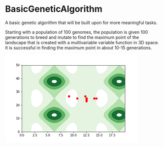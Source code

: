 # BasicGeneticAlgorithm
A basic genetic algorithm that will be built upon for more meaningful tasks.

Starting with a population of 100 genomes, the population is given 100 generations to breed and mutate to find the maximum point of the landscape that is created with a multivariable variable function in 3D space. It is successful in finding the maximum point in about 10-15 generations.

![Sample Results](/climber_201803271516.gif)
